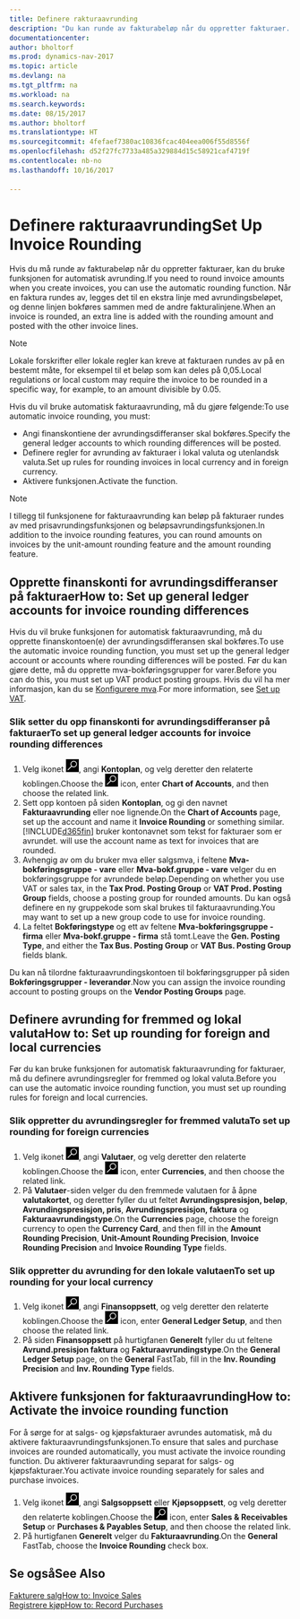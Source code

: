 ```yaml
---
title: Definere rakturaavrunding
description: "Du kan runde av fakturabeløp når du oppretter fakturaer. I tillegg kan lokale forskrifter eller lokale regler kreve at fakturaen rundes av på en bestemt måte, for eksempel til et beløp som kan deles på 0,05."
documentationcenter: 
author: bholtorf
ms.prod: dynamics-nav-2017
ms.topic: article
ms.devlang: na
ms.tgt_pltfrm: na
ms.workload: na
ms.search.keywords: 
ms.date: 08/15/2017
ms.author: bholtorf
ms.translationtype: HT
ms.sourcegitcommit: 4fefaef7380ac10836fcac404eea006f55d8556f
ms.openlocfilehash: d52f27fc7733a485a329884d15c58921caf4719f
ms.contentlocale: nb-no
ms.lasthandoff: 10/16/2017

---
```

# <a name="set-up-invoice-rounding"></a><span data-ttu-id="84bf4-104">Definere rakturaavrunding</span><span class="sxs-lookup"><span data-stu-id="84bf4-104">Set Up Invoice Rounding</span></span>
<span data-ttu-id="84bf4-105">Hvis du må runde av fakturabeløp når du oppretter fakturaer, kan du bruke funksjonen for automatisk avrunding.</span><span class="sxs-lookup"><span data-stu-id="84bf4-105">If you need to round invoice amounts when you create invoices, you can use the automatic rounding function.</span></span> <span data-ttu-id="84bf4-106">Når en faktura rundes av, legges det til en ekstra linje med avrundingsbeløpet, og denne linjen bokføres sammen med de andre fakturalinjene.</span><span class="sxs-lookup"><span data-stu-id="84bf4-106">When an invoice is rounded, an extra line is added with the rounding amount and posted with the other invoice lines.</span></span>

> [!NOTE]  
>  <span data-ttu-id="84bf4-107">Lokale forskrifter eller lokale regler kan kreve at fakturaen rundes av på en bestemt måte, for eksempel til et beløp som kan deles på 0,05.</span><span class="sxs-lookup"><span data-stu-id="84bf4-107">Local regulations or local custom may require the invoice to be rounded in a specific way, for example, to an amount divisible by 0.05.</span></span>  
  
<span data-ttu-id="84bf4-108">Hvis du vil bruke automatisk fakturaavrunding, må du gjøre følgende:</span><span class="sxs-lookup"><span data-stu-id="84bf4-108">To use automatic invoice rounding, you must:</span></span>  
  
* <span data-ttu-id="84bf4-109">Angi finanskontiene der avrundingsdifferanser skal bokføres.</span><span class="sxs-lookup"><span data-stu-id="84bf4-109">Specify the general ledger accounts to which rounding differences will be posted.</span></span>  
* <span data-ttu-id="84bf4-110">Definere regler for avrunding av fakturaer i lokal valuta og utenlandsk valuta.</span><span class="sxs-lookup"><span data-stu-id="84bf4-110">Set up rules for rounding invoices in local currency and in foreign currency.</span></span>  
* <span data-ttu-id="84bf4-111">Aktivere funksjonen.</span><span class="sxs-lookup"><span data-stu-id="84bf4-111">Activate the function.</span></span>  
  
> [!NOTE]  
>  <span data-ttu-id="84bf4-112">I tillegg til funksjonene for fakturaavrunding kan beløp på fakturaer rundes av med prisavrundingsfunksjonen og beløpsavrundingsfunksjonen.</span><span class="sxs-lookup"><span data-stu-id="84bf4-112">In addition to the invoice rounding features, you can round amounts on invoices by the unit-amount rounding feature and the amount rounding feature.</span></span>  
 
## <a name="how-to-set-up-general-ledger-accounts-for-invoice-rounding-differences"></a><span data-ttu-id="84bf4-113">Opprette finanskonti for avrundingsdifferanser på fakturaer</span><span class="sxs-lookup"><span data-stu-id="84bf4-113">How to: Set up general ledger accounts for invoice rounding differences</span></span>
<span data-ttu-id="84bf4-114">Hvis du vil bruke funksjonen for automatisk fakturaavrunding, må du opprette finanskontoen(e) der avrundingsdifferansen skal bokføres.</span><span class="sxs-lookup"><span data-stu-id="84bf4-114">To use the automatic invoice rounding function, you must set up the general ledger account or accounts where rounding differences will be posted.</span></span> <span data-ttu-id="84bf4-115">Før du kan gjøre dette, må du opprette mva-bokføringsgrupper for varer.</span><span class="sxs-lookup"><span data-stu-id="84bf4-115">Before you can do this, you must set up VAT product posting groups.</span></span> <span data-ttu-id="84bf4-116">Hvis du vil ha mer informasjon, kan du se [Konfigurere mva](finance-setup-vat.md).</span><span class="sxs-lookup"><span data-stu-id="84bf4-116">For more information, see [Set up VAT](finance-setup-vat.md).</span></span>  
  
### <a name="to-set-up-general-ledger-accounts-for-invoice-rounding-differences"></a><span data-ttu-id="84bf4-117">Slik setter du opp finanskonti for avrundingsdifferanser på fakturaer</span><span class="sxs-lookup"><span data-stu-id="84bf4-117">To set up general ledger accounts for invoice rounding differences</span></span>  
1. <span data-ttu-id="84bf4-118">Velg ikonet ![Søk etter side eller rapport](media/ui-search/search_small.png "Søk etter side eller rapport"), angi **Kontoplan**, og velg deretter den relaterte koblingen.</span><span class="sxs-lookup"><span data-stu-id="84bf4-118">Choose the ![Search for Page or Report](media/ui-search/search_small.png "Search for Page or Report icon") icon, enter **Chart of Accounts**, and then choose the related link.</span></span>  
2. <span data-ttu-id="84bf4-119">Sett opp kontoen på siden **Kontoplan**, og gi den navnet **Fakturaavrunding** eller noe lignende.</span><span class="sxs-lookup"><span data-stu-id="84bf4-119">On the **Chart of Accounts** page, set up the account and name it **Invoice Rounding** or something similar.</span></span> [!INCLUDE[d365fin](includes/d365fin_md.md)]<span data-ttu-id="84bf4-120"> bruker kontonavnet som tekst for fakturaer som er avrundet.</span><span class="sxs-lookup"><span data-stu-id="84bf4-120"> will use the account name as text for invoices that are rounded.</span></span>  
3. <span data-ttu-id="84bf4-121">Avhengig av om du bruker mva eller salgsmva, i feltene **Mva-bokføringsgruppe - vare** eller **Mva-bokf.gruppe - vare** velger du en bokføringsgruppe for avrundede beløp.</span><span class="sxs-lookup"><span data-stu-id="84bf4-121">Depending on whether you use VAT or sales tax, in the **Tax Prod. Posting Group** or **VAT Prod. Posting Group** fields, choose a posting group for rounded amounts.</span></span> <span data-ttu-id="84bf4-122">Du kan også definere en ny gruppekode som skal brukes til fakturaavrunding.</span><span class="sxs-lookup"><span data-stu-id="84bf4-122">You may want to set up a new group code to use for invoice rounding.</span></span>
4. <span data-ttu-id="84bf4-123">La feltet **Bokføringstype** og ett av feltene **Mva-bokføringsgruppe - firma** eller **Mva-bokf.gruppe - firma** stå tomt.</span><span class="sxs-lookup"><span data-stu-id="84bf4-123">Leave the **Gen. Posting Type**, and either the **Tax Bus. Posting Group** or **VAT Bus. Posting Group** fields blank.</span></span> <!-- Why do we say to leave these blank, when there are a lot of other fields we also leave blank but don't mention? -->  
  
<span data-ttu-id="84bf4-124">Du kan nå tilordne fakturaavrundingskontoen til bokføringsgrupper på siden **Bokføringsgrupper - leverandør**.</span><span class="sxs-lookup"><span data-stu-id="84bf4-124">Now you can assign the invoice rounding account to posting groups on the **Vendor Posting Groups** page.</span></span>  <!-- Why only the vendor posting groups? -->

## <a name="how-to-set-up-rounding-for-foreign-and-local-currencies"></a><span data-ttu-id="84bf4-125">Definere avrunding for fremmed og lokal valuta</span><span class="sxs-lookup"><span data-stu-id="84bf4-125">How to: Set up rounding for foreign and local currencies</span></span>
<span data-ttu-id="84bf4-126">Før du kan bruke funksjonen for automatisk fakturaavrunding for fakturaer, må du definere avrundingsregler for fremmed og lokal valuta.</span><span class="sxs-lookup"><span data-stu-id="84bf4-126">Before you can use the automatic invoice rounding function, you must set up rounding rules for foreign and local currencies.</span></span>

### <a name="to-set-up-rounding-for-foreign-currencies"></a><span data-ttu-id="84bf4-127">Slik oppretter du avrundingsregler for fremmed valuta</span><span class="sxs-lookup"><span data-stu-id="84bf4-127">To set up rounding for foreign currencies</span></span>  
1. <span data-ttu-id="84bf4-128">Velg ikonet ![Søk etter side eller rapport](media/ui-search/search_small.png "Søk etter side eller rapport"), angi **Valutaer**, og velg deretter den relaterte koblingen.</span><span class="sxs-lookup"><span data-stu-id="84bf4-128">Choose the ![Search for Page or Report](media/ui-search/search_small.png "Search for Page or Report icon") icon, enter **Currencies**, and then choose the related link.</span></span>  
2. <span data-ttu-id="84bf4-129">På **Valutaer**-siden velger du den fremmede valutaen for å åpne **valutakortet**, og deretter fyller du ut feltet **Avrundingspresisjon, beløp**, **Avrundingspresisjon, pris**, **Avrundingspresisjon, faktura** og **Fakturaavrundingstype**.</span><span class="sxs-lookup"><span data-stu-id="84bf4-129">On the **Currencies** page, choose the foreign currency to open the **Currency Card**, and then fill in the **Amount Rounding Precision**, **Unit-Amount Rounding Precision**, **Invoice Rounding Precision** and **Invoice Rounding Type** fields.</span></span>
  
### <a name="to-set-up-rounding-for-your-local-currency"></a><span data-ttu-id="84bf4-130">Slik oppretter du avrunding for den lokale valutaen</span><span class="sxs-lookup"><span data-stu-id="84bf4-130">To set up rounding for your local currency</span></span>
1. <span data-ttu-id="84bf4-131">Velg ikonet ![Søk etter side eller rapport](media/ui-search/search_small.png "Søk etter side eller rapport"), angi **Finansoppsett**, og velg deretter den relaterte koblingen.</span><span class="sxs-lookup"><span data-stu-id="84bf4-131">Choose the ![Search for Page or Report](media/ui-search/search_small.png "Search for Page or Report icon") icon, enter **General Ledger Setup**, and then choose the related link.</span></span>  
2. <span data-ttu-id="84bf4-132">På siden **Finansoppsett** på hurtigfanen **Generelt** fyller du ut feltene **Avrund.presisjon faktura** og **Fakturaavrundingstype**.</span><span class="sxs-lookup"><span data-stu-id="84bf4-132">On the **General Ledger Setup** page, on the **General** FastTab, fill in the **Inv. Rounding Precision** and **Inv. Rounding Type** fields.</span></span>  

## <a name="how-to-activate-the-invoice-rounding-function"></a><span data-ttu-id="84bf4-133">Aktivere funksjonen for fakturaavrunding</span><span class="sxs-lookup"><span data-stu-id="84bf4-133">How to: Activate the invoice rounding function</span></span>  
<span data-ttu-id="84bf4-134">For å sørge for at salgs- og kjøpsfakturaer avrundes automatisk, må du aktivere fakturaavrundingsfunksjonen.</span><span class="sxs-lookup"><span data-stu-id="84bf4-134">To ensure that sales and purchase invoices are rounded automatically, you must activate the invoice rounding function.</span></span> <span data-ttu-id="84bf4-135">Du aktiverer fakturaavrunding separat for salgs- og kjøpsfakturaer.</span><span class="sxs-lookup"><span data-stu-id="84bf4-135">You activate invoice rounding separately for sales and purchase invoices.</span></span>

1. <span data-ttu-id="84bf4-136">Velg ikonet ![Søk etter side eller rapport](media/ui-search/search_small.png "Søk etter side eller rapport"), angi **Salgsoppsett** eller **Kjøpsoppsett**, og velg deretter den relaterte koblingen.</span><span class="sxs-lookup"><span data-stu-id="84bf4-136">Choose the ![Search for Page or Report](media/ui-search/search_small.png "Search for Page or Report icon") icon, enter **Sales & Receivables Setup** or **Purchases & Payables Setup**, and then choose the related link.</span></span>  
2. <span data-ttu-id="84bf4-137">På hurtigfanen **Generelt** velger du **Fakturaavrunding**.</span><span class="sxs-lookup"><span data-stu-id="84bf4-137">On the **General** FastTab, choose the **Invoice Rounding** check box.</span></span>  
  
## <a name="see-also"></a><span data-ttu-id="84bf4-138">Se også</span><span class="sxs-lookup"><span data-stu-id="84bf4-138">See Also</span></span>  
[<span data-ttu-id="84bf4-139">Fakturere salg</span><span class="sxs-lookup"><span data-stu-id="84bf4-139">How to: Invoice Sales</span></span>](sales-how-invoice-sales.md)  
[<span data-ttu-id="84bf4-140">Registrere kjøp</span><span class="sxs-lookup"><span data-stu-id="84bf4-140">How to: Record Purchases</span></span>](purchasing-how-record-purchases.md)

